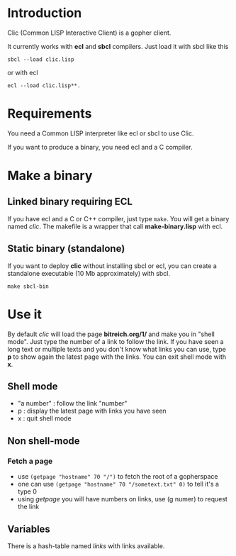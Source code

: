 # Introduction

Clic (Common LISP Interactive Client) is a gopher client.

It currently works with **ecl** and **sbcl** compilers. Just load it
with sbcl like this

    sbcl --load clic.lisp

or with ecl

    ecl --load clic.lisp**.

# Requirements

You need a Common LISP interpreter like ecl or sbcl to use Clic.

If you want to produce a binary, you need ecl and a C compiler.

# Make a binary

## Linked binary requiring ECL

If you have ecl and a C or C++ compiler, just type `make`. You will
get a binary named *clic*. The makefile is a wrapper that call
**make-binary.lisp** with ecl.

## Static binary (standalone)

If you want to deploy **clic** without installing sbcl or ecl, you can
create a standalone executable (10 Mb approximately) with sbcl.

    make sbcl-bin

# Use it

By default *clic* will load the page **bitreich.org/1/** and make you
in "shell mode". Just type the number of a link to follow the link. If
you have seen a long text or multiple texts and you don't know what
links you can use, type **p** to show again the latest page with the
links. You can exit shell mode with **x**.

## Shell mode

- "a number" : follow the link "number"
- p : display the latest page with links you have seen
- x : quit shell mode

## Non shell-mode ##

### Fetch a page

- use `(getpage "hostname" 70 "/")` to fetch the root of a gopherspace
- one can use `(getpage "hostname" 70 "/sometext.txt" 0)` to tell it's a type 0
- using *getpage* you will have numbers on links, use (g numer) to request the link

## Variables

There is a hash-table named *links* with links available.

